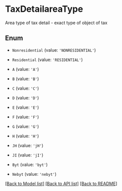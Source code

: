 # TaxDetailareaType

Area type of tax detail - exact type of object of tax

## Enum

- `Nonresidential` (value: `'NONRESIDENTIAL'`)

- `Residential` (value: `'RESIDENTIAL'`)

- `A` (value: `'A'`)

- `B` (value: `'B'`)

- `C` (value: `'C'`)

- `D` (value: `'D'`)

- `E` (value: `'E'`)

- `F` (value: `'F'`)

- `G` (value: `'G'`)

- `H` (value: `'H'`)

- `JH` (value: `'jH'`)

- `JI` (value: `'jI'`)

- `Byt` (value: `'byt'`)

- `Nebyt` (value: `'nebyt'`)

[[Back to Model list]](../README.md#documentation-for-models) [[Back to API list]](../README.md#documentation-for-api-endpoints) [[Back to README]](../README.md)
